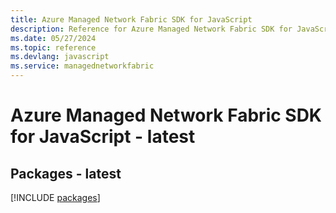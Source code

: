 ```yaml
---
title: Azure Managed Network Fabric SDK for JavaScript
description: Reference for Azure Managed Network Fabric SDK for JavaScript
ms.date: 05/27/2024
ms.topic: reference
ms.devlang: javascript
ms.service: managednetworkfabric
---
```

# Azure Managed Network Fabric SDK for JavaScript - latest
## Packages - latest
[!INCLUDE [packages](managed-network-fabric-index.md)]